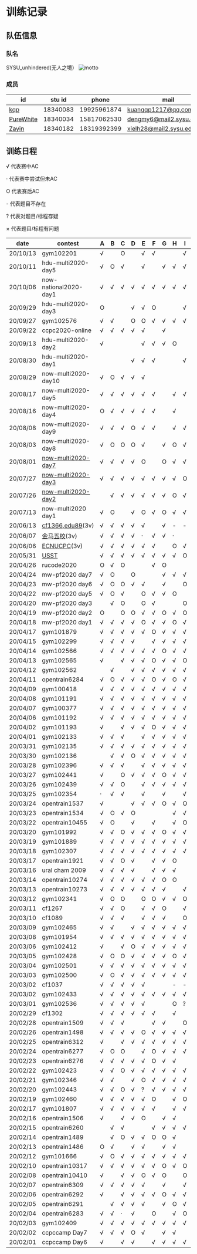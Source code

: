 # 训练记录

## 队伍信息
### 队名

SYSU_unhindered(无人之境）
![motto](https://github.com/ZayinLoveZiyin/XCPC/blob/master/motto.jpg)

### 成员

| id                                                    | stu id   | phone       | mail                      |
| ----------------------------------------------------- | -------- | ----------- | ------------------------- |
| [kqp](https://codeforces.com/profile/kqp)             | 18340083 | 19925961874 | kuangqp1217@qq.com        |
| [PureWhite](https://codeforces.com/profile/PureWhite) | 18340034 | 15817062530 | dengmy6@mail2.sysu.edu.cn |
| [Zayin](https://codeforces.com/profile/Zayin)         | 18340182 | 18319392399 | xielh28@mail2.sysu.edu.cn |


## 训练日程

√  代表赛中AC

·   代表赛中尝试但未AC

O 代表赛后AC

\-  代表题目不存在

?  代表对题目/标程存疑

× 代表题目/标程有问题



| date     | contest                 | A    | B    | C    | D    | E    | F    | G    | H    | I    | J    | K    | L    | M    | N    |
| -------- | ----------------------- | ---- | ---- | ---- | ---- | ---- | ---- | ---- | ---- | ---- | ---- | ---- | ---- | ---- | ---- |
| 20/10/13 | gym102201               | √    |      | O    |      | √    | √    |      |      | √    | O    | -    | -    | -    | -    |
| 20/10/11 | hdu-multi2020-day5      | √    | O    | √    |      | √    |      | √    | √    | √    |      |      | √    |      | -    |
| 20/10/06 | now-national2020-day1   | √    | √    | √    | √    | √    | √    | √    | √    | √    | √    | -    | -    | -    | -    |
| 20/09/29 | hdu-multi2020-day3      | O    |      |      | √    | √    | O    |      |      | √    | O    | O    | -    | -    | -    |
| 20/09/27 | gym102576               | √    | √    |      | O    | O    | √    | √    | √    | √    |      | O    | √    | -    | -    |
| 20/09/22 | ccpc2020-online         | √    | √    | √    | √    | √    |      | √    |      |      | √    | √    | √    | √    | -    |
| 20/09/13 | hdu-multi2020-day2      | √    |      |      |      | √    | √    | √    | O    |      | √    |      | √    | -    | -    |
| 20/08/30 | hdu-multi2020-day1      |      |      |      | √    | √    | √    |      |      | √    |      |      | √    | -    | -    |
| 20/08/29 | now-multi2020-day10     | √    | O    | √    | √    | √    |      |      |      |      | √    |      | -    | -    | -    |
| 20/08/17 | now-multi2020-day5      | √    | √    | √    | √    | √    | √    |      | √    | √    |      |      | -    | -    | -    |
| 20/08/16 | now-multi2020-day4      | O    | √    | √    | √    | √    | √    |      | √    |      | O    | -    | -    | -    | -    |
| 20/08/08 | now-multi2020-day9      | √    | √    | √    | O    | √    | √    |      | √    | √    | √    | √    |      | -    | -    |
| 20/08/03 | now-multi2020-day8      | √    | O    | O    | O    | √    |      | √    | O    | √    |      | √    | -    | -    | -    |
| 20/08/01 | [now-multi2020-day7][7] | √    | √    | √    | √    | O    |      | O    | √    | √    | √    | -    | -    | -    | -    |
| 20/07/27 | [now-multi2020-day3][6] | √    | √    | √    | √    | √    | √    | √    | √    | O    | O    |      | √    | -    | -    |
| 20/07/26 | [now-multi2020-day2][5] |      | √    | √    | √    | √    | √    | √    | O    | √    | √    | O    | -    | -    | -    |
| 20/07/13 | now-multi2020 day1      | √    | O    |      | √    | O    | √    | O    | √    | √    | √    | -    | -    | -    | -    |
| 20/06/13 | [cf1366,edu89][4](3v)   | √    | √    | √    | √    | √    |      | √    | -    | -    | -    | -    | -    | -    | -    |
| 20/06/07 | [金马五校][3](3v)        | √    | √    | √    | √    | ·    | √    | √    | ·    |      | O    | √    | -    | -    | -    |
| 20/06/06 | [ECNUCPC][2](3v)        | √    | √    | √    | √    | √    | √    |      | O    | √    | -    | -    | -    | -    | -    |
| 20/05/31 | [USST][1]               | √    | √    | √    | √    | √    | √    | √    | √    | O    | √    |      | √    | √    | -    |
| 20/04/26 | rucode2020              | O    | √    | O    |      |      | √    | O    |      |      |      | -    | -    | -    | -    |
| 20/04/24 | mw-pf2020 day7          | √    | O    |      | O    |      |      | √    | √    | √    | √    | O    | √    |      | -    |
| 20/04/23 | mw-pf2020 day6          | √    | O    | O    | √    | √    |      | √    |      | O    | √    | √    | √    | O    | -    |
| 20/04/22 | mw-pf2020 day5          | √    | O    | √    |      | O    | √    | √    | O    |      | √    |      | -    | -    | -    |
| 20/04/20 | mw-pf2020 day3          |      | √    | O    |      | O    | √    |      |      | O    | √    | O    | O    |      | -    |
| 20/04/19 | mw-pf2020 day2          | O    |      | O    | O    | √    | √    | O    | √    | O    |      | O    |      | -    | -    |
| 20/04/18 | mw-pf2020 day1          | √    | √    | √    | √    | O    | √    | √    | O    | √    | √    | O    | ×    |      | -    |
| 20/04/17 | gym101879               | √    | √    | √    | √    | √    | O    | √    | √    | √    | √    | √    | -    | -    | -    |
| 20/04/15 | gym102299               | √    | √    | √    | √    |      | √    | √    | √    | √    | √    | √    | -    | -    | -    |
| 20/04/14 | gym102566               | √    | √    | √    | √    | √    | √    | O    | √    | √    | √    | √    |      | -    | -    |
| 20/04/13 | gym102565               | √    |      | √    | √    | √    | O    | √    | √    | O    | √    |      |      | -    | -    |
| 20/04/12 | gym102562               |      | √    |      | √    | √    | √    | √    | √    | √    |      | O    | O    | -    | -    |
| 20/04/11 | opentrain6284           | √    | O    | √    | √    | √    | O    | √    | O    | √    | -    | -    | -    | -    | -    |
| 20/04/09 | gym100418               | √    | √    | √    | √    | √    | √    | √    | √    | √    | √    | √    | -    | -    | -    |
| 20/04/08 | gym101191               | √    | √    | √    | √    | √    | √    | √    | √    | √    | √    | √    | -    | -    | -    |
| 20/04/07 | gym100377               | √    | √    | √    | √    | √    | √    | √    | √    | √    | √    | √    | √    | √    | √    |
| 20/04/06 | gym101192               | √    | √    | √    | √    | √    | √    | √    | √    | √    | √    | √    | -    | -    | -    |
| 20/04/02 | gym101193               | √    |      | √    | √    | √    | O    | √    | √    | √    |      | -    | -    | -    | -    |
| 20/04/01 | gym102133               | √    | √    | √    |      | √    | √    | √    | √    | √    | ·    | -    | -    | -    | -    |
| 20/03/31 | gym102135               | √    | √    | √    | √    | √    | √    | √    | √    | √    | √    | √    | -    | -    | -    |
| 20/03/30 | gym102136               |      | √    | √    | O    | √    | √    | √    | √    | √    | √    |      | -    | -    | -    |
| 20/03/28 | gym102396               | √    | √    | √    |      | √    | √    | √    | √    | √    | √    | √    | -    | -    | -    |
| 20/03/27 | gym102441               | √    |      | O    | √    | √    | √    | O    | √    | √    | O    |      | -    | -    | -    |
| 20/03/26 | gym102439               | √    | √    | O    |      | √    | √    | √    | √    | √    | √    | √    | √    | -    | -    |
| 20/03/25 | gym102354               | ·    | √    | √    |      | √    |      | √    |      | √    | -    | -    | -    | -    | -    |
| 20/03/24 | opentrain1537           | √    |      |      | √    | √    | √    | O    | √    | O    | O    | √    | -    | -    | -    |
| 20/03/23 | opentrain1534           | √    | O    | √    | O    |      |      |      | √    | √    | √    | -    | -    | -    | -    |
| 20/03/22 | opentrain10455          | √    | O    |      | √    |      | √    |      | √    | O    |      |      | -    | -    | -    |
| 20/03/20 | gym101992               | √    | √    | O    | √    | √    | √    | O    | √    | √    | √    |      | √    | √    | -    |
| 20/03/19 | gym101889               | √    | √    | √    | √    | √    | √    | √    | √    | √    | √    | √    | O    | √    | -    |
| 20/03/18 | gym102307               | √    | √    | √    | √    | √    | √    | √    | √    | √    | √    | √    | √    | -    | -    |
| 20/03/17 | opentrain1921           | √    | √    | O    | √    |      | √    | √    | O    |      | √    | √    | -    | -    | -    |
| 20/03/16 | ural cham 2009          | √    | √    | √    | √    |      | √    | √    | √    |      | √    | √    | -    | -    | -    |
| 20/03/14 | opentrain10274          | √    | √    | √    | √    | √    | √    | O    | O    |      | √    | √    | √    | -    | -    |
| 20/03/13 | opentrain10273          | √    | √    | √    | √    | √    | √    | √    |      | √    | √    | √    | -    | -    | -    |
| 20/03/12 | gym102341               | √    | O    | O    |      | O    | O    | √    | √    | O    | √    | √    |      | -    | -    |
| 20/03/11 | cf1267                  | √    | √    | O    |      | √    | √    | O    |      | √    | √    | √    | √    | -    | -    |
| 20/03/10 | cf1089                  | √    | √    | √    |      | √    | √    | √    |      | O    |      | √    | √    | √    | -    |
| 20/03/09 | gym102465               | √    | √    |      | √    | √    | √    | √    | √    | √    | O    | √    | -    | -    | -    |
| 20/03/08 | gym101954               | √    | √    | √    | √    | √    | √    | √    | √    | √    | √    | -    | -    | -    | -    |
| 20/03/06 | gym102412               | √    |      | √    | O    | √    | √    | √    | √    | √    | O    | -    | -    | -    | -    |
| 20/03/05 | gym102428               | √    | O    | O    | √    | √    | √    | √    | O    | √    | √    | √    | √    | √    | -    |
| 20/03/04 | gym102501               | √    | √    | √    | √    | √    | √    | √    | √    | √    | √    | √    |      | -    | -    |
| 20/03/03 | gym102500               | √    | O    | √    | √    | √    | √    | √    | √    | √    | √    | √    | -    | -    | -    |
| 20/03/02 | cf1037                  | √    | √    | √    | √    | √    |      |      | -    | -    | -    | -    | -    | -    | -    |
| 20/03/02 | gym102433               | √    | √    | √    | √    | √    | √    | √    | √    | √    | √    | √    | √    | √    | -    |
| 20/03/01 | gym102536               | √    | √    | √    | √    | √    |      |      | O    | ?    |      | √    | √    | O    | -    |
| 20/02/29 | cf1302                  | √    | √    | √    | √    | √    | √    |      | √    |      | -    | -    | -    | -    | -    |
| 20/02/28 | opentrain1509           | √    | √    | √    |      |      | √    | √    |      | O    | -    | -    | -    | -    | -    |
| 20/02/26 | opentrain1498           | √    | √    | √    | √    | O    | √    | √    | √    | √    | √    | √    | -    | -    | -    |
| 20/02/25 | opentrain6312           | √    |      | √    | √    | √    | √    | √    | √    | √    | √    | √    | √    | -    | -    |
| 20/02/24 | opentrain6277           | √    | O    | O    |      | √    | O    | √    | √    | √    | √    | √    | -    | -    | -    |
| 20/02/23 | opentrain6276           | √    | √    | √    | √    | √    | O    | √    | √    |      | O    |      | -    | -    | -    |
| 20/02/22 | gym102423               | √    | √    | O    | √    | √    | √    | √    | √    | √    | √    | O    | -    | -    | -    |
| 20/02/21 | gym102346               | √    | √    |      | √    | O    | √    | √    | √    | √    | √    | √    | √    | √    | -    |
| 20/02/20 | gym102443               | √    | √    | O    | √    | ?    | √    | √    | √    | √    | ?    | O    | √    | -    | -    |
| 20/02/19 | gym102460               | √    | √    | √    | √    | √    | O    |      | √    | O    | √    | √    | O    | √    | -    |
| 20/02/17 | gym101807               | √    | √    | √    | √    | √    | √    |      | √    | √    | √    | √    | √    | -    | -    |
| 20/02/16 | opentrain1506           | √    |      | √    | √    | O    |      | √    | √    |      | √    | √    | -    | -    | -    |
| 20/02/15 | opentrain6260           |      | √    | √    |      |      | √    | √    | √    | √    |      | √    | -    | -    | -    |
| 20/02/14 | opentrain1489           |      | √    | O    | √    | √    | O    | O    | √    |      | √    | -    | -    | -    | -    |
| 20/02/13 | opentrain1486           | O    | √    |      | √    | √    |      | √    | √    |      | √    | -    | -    | -    | -    |
| 20/02/12 | gym101666               | √    | O    | √    | √    | √    | √    | √    | √    | √    | √    | √    | √    | √    | -    |
| 20/02/10 | opentrain10317          | √    | √    | √    | √    | √    | √    | O    | √    | O    | √    | √    |      | -    | -    |
| 20/02/08 | opentrain10410          | √    |      | √    | √    | O    | √    | O    |      | O    | O    |      | .    | -    | -    |
| 20/02/07 | opentrain6309           | √    | √    | √    | √    | √    |      | √    |      | √    | √    | √    | -    | -    | -    |
| 20/02/06 | opentrain6292           | √    |      | √    | √    | √    | √    | O    | √    | √    | √    |      | √    | -    | -    |
| 20/02/05 | opentrain6291           |      | √    | √    | √    | √    |      | √    | O    | √    | √    | √    | √    | -    | -    |
| 20/02/04 | opentrain6283           | √    | √    | ·    | √    |      | O    |      | √    | O    | √    | √    | -    | -    | -    |
| 20/02/03 | gym102409               | √    | √    | √    | √    | √    | √    | √    | √    | √    | √    | √    | -    | -    | -    |
| 20/02/02 | ccpccamp Day7           | √    | √    | √    | O    | √    |      | √    | √    |      | √    | √    | √    | -    | -    |
| 20/02/01 | ccpccamp Day6           | √    |      | √    | √    |      | √    | √    | √    | √    | √    | √    | √    | √    | √    |

[1]:https://acm.ecnu.edu.cn/contest/270/
[2]:https://codeforces.ml/gym/102606
[3]:https://ac.nowcoder.com/acm/contest/5891#question
[4]:https://codeforces.com/contest/1366
[5]:https://github.com/ZayinLoveZiyin/XCPC/blob/master/now-multi2020%20day2.md
[6]:https://github.com/ZayinLoveZiyin/XCPC/blob/master/now-multi2020%20day3.md
[7]:https://github.com/ZayinLoveZiyin/XCPC/blob/master/now-multi2020%20day7.md
